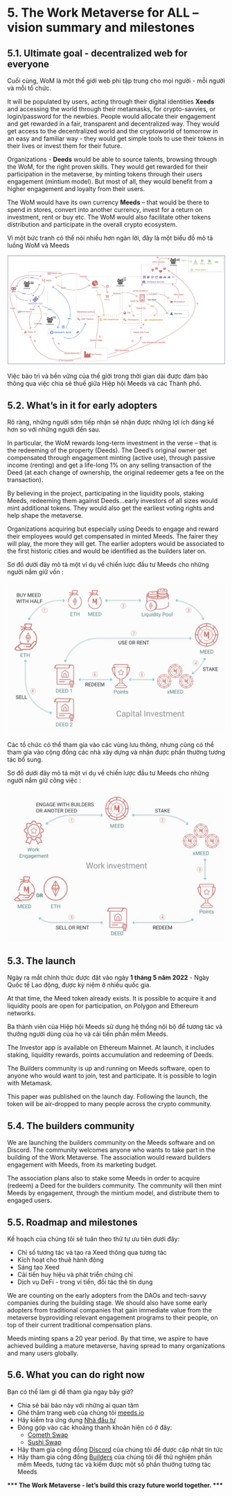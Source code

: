 # 5. The Work Metaverse for ALL – vision summary and milestones

## 5.1. Ultimate goal - decentralized web for everyone

Cuối cùng, WoM là một thế giới web phi tập trung cho mọi người - mỗi người và mỗi tổ chức.

It will be populated by users, acting through their digital identities **Xeeds** and accessing the world through their metamasks, for crypto-savvies, or login/password for the newbies. People would allocate their engagement and get rewarded in a fair, transparent and decentralized way. They would get access to the decentralized world and the cryptoworld of tomorrow in an easy and familiar way - they would get simple tools to use their tokens in their lives or invest them for their future.

Organizations - **Deeds** would be able to source talents, browsing through the WoM, for the right proven skills. They would get rewarded for their participation in the metaverse, by minting tokens through their users engagement (mintium model). But most of all, they would benefit from a higher engagement and loyalty from their users.

The WoM would have its own currency **Meeds** – that would be there to spend in stores, convert into another currency, invest for a return on investment, rent or buy etc. The WoM would also facilitate other tokens distribution and participate in the overall crypto ecosystem.

Vì một bức tranh có thể nói nhiều hơn ngàn lời, đây là một biểu đồ mô tả luồng WoM và Meeds

![Luồng WoM và Meeds](en/img/wom-flows.png)

Việc bảo trì và bền vững của thế giới trong thời gian dài được đảm bảo thông qua việc chia sẻ thuế giữa Hiệp hội Meeds và các Thành phố.

## 5.2. What’s in it for early adopters

Rõ ràng, những người sớm tiếp nhận sẽ nhận được những lợi ích đáng kể hơn so với những người đến sau.

In particular, the WoM rewards long-term investment in the verse – that is the redeeming of the property (Deeds). The Deed’s original owner get compensated through engagement minting (active use), through passive income (renting) and get a life-long 1% on any selling transaction of the Deed (at each change of ownership, the original redeemer gets a fee on the transaction).

By believing in the project, participating in the liquidity pools, staking Meeds, redeeming them against Deeds...early investors of all sizes would mint additional tokens. They would also get the earliest voting rights and help shape the metaverse.

Organizations acquiring but especially using Deeds to engage and reward their employees would get compensated in minted Meeds. The fairer they will play, the more they will get. The earlier adopters would be associated to the first historic cities and would be identified as the builders later on.

Sơ đồ dưới đây mô tả một ví dụ về chiến lược đầu tư Meeds cho những người nắm giữ vốn :

![Chiến lược đầu tư Meeds cho những người nắm giữ vốn](en/img/invest-capital.png)

Các tổ chức có thể tham gia vào các vùng lưu thông, nhưng cũng có thể tham gia vào cộng đồng các nhà xây dựng và nhận được phần thưởng tương tác bổ sung.

Sơ đồ dưới đây mô tả một ví dụ về chiến lược đầu tư Meeds cho những người nắm giữ công việc :

![Chiến lược đầu tư Meeds cho những người nắm giữ công việc](en/img/invest-work.png)

## 5.3. The launch

Ngày ra mắt chính thức được đặt vào ngày **1 tháng 5 năm 2022** - Ngày Quốc tế Lao động, được kỷ niệm ở nhiều quốc gia.

At that time, the Meed token already exists. It is possible to acquire it and liquidity pools are open for participation, on Polygon and Ethereum networks.

Ba thành viên của Hiệp hội Meeds sử dụng hệ thống nội bộ để tương tác và thưởng người dùng của họ và cải tiến phần mềm Meeds.

The Investor app is available on Ethereum Mainnet. At launch, it includes staking, liquidity rewards, points accumulation and redeeming of Deeds.

The Builders community is up and running on Meeds software, open to anyone who would want to join, test and participate. It is possible to login with Metamask.

This paper was published on the launch day. Following the launch, the token will be air-dropped to many people across the crypto community.

## 5.4. The builders community

We are launching the builders community on the Meeds software and on Discord. The community welcomes anyone who wants to take part in the building of the Work Metaverse. The association would reward builders engagement with Meeds, from its marketing budget.

The association plans also to stake some Meeds in order to acquire (redeem) a Deed for the builders community. The community will then mint Meeds by engagement, through the mintium model, and distribute them to engaged users.

## 5.5. Roadmap and milestones

Kế hoạch của chúng tôi sẽ tuân theo thứ tự ưu tiên dưới đây:

- Chỉ số tương tác và tạo ra Xeed thông qua tương tác
- Kích hoạt cho thuê hành động
- Sáng tạo Xeed
- Cải tiến huy hiệu và phát triển chứng chỉ
- Dịch vụ DeFi - trong ví tiền, đối tác thẻ tín dụng

We are counting on the early adopters from the DAOs and tech-savvy companies during the building stage. We should also have some early adopters from traditional companies that gain immediate value from the metaverse byproviding relevant engagement programs to their people, on top of their current traditional compensation plans.

Meeds minting spans a 20 year period. By that time, we aspire to have achieved building a mature metaverse, having spread to many organizations and many users globally.

## 5.6. What you can do right now

Bạn có thể làm gì để tham gia ngay bây giờ?

- Chia sẻ bài báo này với những ai quan tâm
- Ghé thăm trang web của chúng tôi [meeds.io](https://www.meeds.io/)
- Hãy kiểm tra ứng dụng [Nhà đầu tư](https://meeds.io/investors)
- Đóng góp vào các khoảng thanh khoản hiện có ở đây:
  - [Cometh Swap](https://swap.cometh.io/)
  - [Sushi Swap](https://sushi.com)
- Hãy tham gia cộng đồng [Discord](https://discord.com/invite/hAuADSq3) của chúng tôi để được cập nhật tin tức
- Hãy tham gia cộng đồng [Builders](https://meeds.io/builders) của chúng tôi để thử nghiệm phần mềm Meeds, tương tác và kiếm được một số phần thưởng tương tác Meeds

**\*\*\* The Work Metaverse - let’s build this crazy future world together. \*\*\***
